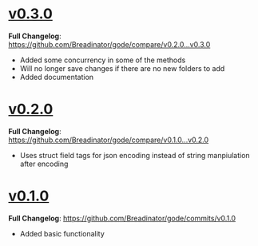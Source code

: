 # [v0.3.0](https://github.com/Breadinator/gode/releases/tag/v0.3.0)
**Full Changelog**: https://github.com/Breadinator/gode/compare/v0.2.0...v0.3.0

* Added some concurrency in some of the methods
* Will no longer save changes if there are no new folders to add
* Added documentation

# [v0.2.0](https://github.com/Breadinator/gode/releases/tag/v0.2.0)
**Full Changelog**: https://github.com/Breadinator/gode/compare/v0.1.0...v0.2.0

* Uses struct field tags for json encoding instead of string manpiulation after encoding

# [v0.1.0](https://github.com/Breadinator/gode/releases/tag/v0.1.0)
**Full Changelog**: https://github.com/Breadinator/gode/commits/v0.1.0

* Added basic functionality
